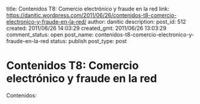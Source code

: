 title: Contenidos T8: Comercio electrónico y fraude en la red
link: https://danitic.wordpress.com/2011/06/26/contenidos-t8-comercio-electronico-y-fraude-en-la-red/
author: danitic
description: 
post_id: 512
created: 2011/06/26 14:03:29
created_gmt: 2011/06/26 13:03:29
comment_status: open
post_name: contenidos-t8-comercio-electronico-y-fraude-en-la-red
status: publish
post_type: post

# Contenidos T8: Comercio electrónico y fraude en la red

Contenidos: